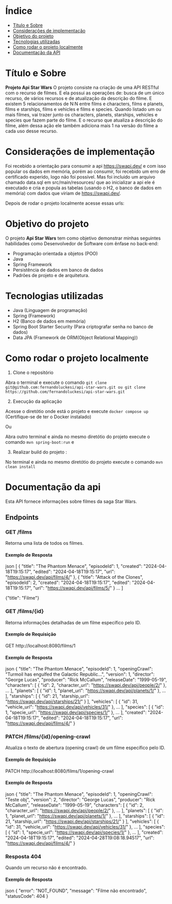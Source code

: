 # Índice

- [Título e Sobre](#título-e-sobre)
- [Considerações de implementação](#considerações-de-implementação)
- [Objetivo do projeto](#objetivo-do-projeto)
- [Tecnologias utilizadas](#tecnologias-utilizadas)
- [Como rodar o projeto localmente](#como-rodar-o-projeto-localmente)
- [Documentação da API](#documentação-da-api)

# Título e Sobre

**Projeto Api Star Wars**
O projeto consiste na criação de uma API RESTful com o recurso de filmes. E ela possui as operações de: busca de um único recurso, de vários recursos e de atualização da descrição do filme. E existem 5 relacionamentos de N:N entre films e characters, films e planets, films e starships, films e vehicles e films e species. Quando listado um ou mais filmes, vai trazer junto os characters, planets, starships, vehicles e species que fazem parte do filme. E o recurso que atualiza a descrição do filme, além dessa ação ele também adiciona mais 1 na versão do filme a cada uso desse recurso.

# Considerações de implementação

Foi recebido a orientação para consumir a api https://swapi.dev/ e com isso popular os dados em memória, porém ao consumir, foi recebido um erro de certificado experido, logo não foi possível. Mas foi incluido um arquivo chamado data.sql em src/main/resources/ que ao inicializar a api ele é executado e cria e popula as tabelas (usando o H2, o banco de dados em memória) com dados que viriam de https://swapi.dev/.

Depois de rodar o projeto localmente acesse essas urls:

# Objetivo do projeto

O projeto **Api Star Wars** tem como objetivo demonstrar minhas seguintes habilidades como Desenvolvedor de Software com ênfase no back-end:

- Programação orientada a objetos (POO)
- Java
- Spring Framework
- Persistência de dados em banco de dados
- Padrões de projeto e de arquitetura.

# Tecnologias utilizadas

- Java (Linguagem de programação)
- Spring (Framework)
- H2 (Banco de dados em memória)
- Spring Boot Starter Security (Para criptografar senha no banco de dados)
- Data JPA (Framework de ORM(Object Relational Mapping))

# Como rodar o projeto localmente

1. Clone o repositório

Abra o terminal e execute o comando `git clone git@github.com:fernandoluckesi/api-star-wars.git ou git clone https://github.com/fernandoluckesi/api-star-wars.git`

2. Execução da aplicação

Acesse o diretótio onde está o projeto e execute `docker compose up` (Certifique-se de ter o Docker instalado)

Ou

Abra outro terminal e ainda no mesmo diretótio do projeto execute o comando `mvn spring-boot:run` e

3. Realizar build do projeto :

No terminal e ainda no mesmo diretótio do projeto execute o comando `mvn clean install`

# Documentação da api

Esta API fornece informações sobre filmes da saga Star Wars.

## Endpoints

### GET /films

Retorna uma lista de todos os filmes.

#### Exemplo de Resposta

json [ { "title": "The Phantom Menace", "episodeId": 1, "created": "2024-04-18T19:15:17", "edited": "2024-04-18T19:15:17", "url": "https://swapi.dev/api/films/4/" }, {
"title": "Attack of the Clones",
"episodeId": 2,
"created": "2024-04-18T19:15:17",
"edited": "2024-04-18T19:15:17",
"url": "https://swapi.dev/api/films/5/"
} ... ]

{"title": "Filme"}

### GET /films/{id}

Retorna informações detalhadas de um filme específico pelo ID.

#### Exemplo de Requisição

GET http://localhost:8080/films/1

#### Exemplo de Resposta

json { "title": "The Phantom Menace", "episodeId": 1, "openingCrawl": "Turmoil has engulfed the Galactic Republic...", "version": 1, "director": "George Lucas", "producer": "Rick McCallum", "releaseDate": "1999-05-19", "characters": [ { "id": 2, "character_url": "https://swapi.dev/api/people/2/" }, ... ], "planets": [ { "id": 1, "planet_url": "https://swapi.dev/api/planets/1/" }, ... ], "starships": [ { "id": 21, "starship_url": "https://swapi.dev/api/starships/21/" } ], "vehicles": [ { "id": 31, "vehicle_url": "https://swapi.dev/api/vehicles/31/" }, ... ], "species": [ { "id": 1, "specie_url": "https://swapi.dev/api/species/1/" }, ... ], "created": "2024-04-18T19:15:17", "edited": "2024-04-18T19:15:17", "url": "https://swapi.dev/api/films/4/" }

### PATCH /films/{id}/opening-crawl

Atualiza o texto de abertura (opening crawl) de um filme específico pelo ID.

#### Exemplo de Requisição

PATCH http://localhost:8080/films/1/opening-crawl

#### Exemplo de Resposta

json { "title": "The Phantom Menace", "episodeId": 1, "openingCrawl": "Teste obj", "version": 2, "director": "George Lucas", "producer": "Rick McCallum", "releaseDate": "1999-05-19", "characters": [ { "id": 2, "character_url": "https://swapi.dev/api/people/2/" }, ... ], "planets": [ { "id": 1, "planet_url": "https://swapi.dev/api/planets/1/" }, ... ], "starships": [ { "id": 21, "starship_url": "https://swapi.dev/api/starships/21/" } ], "vehicles": [ { "id": 31, "vehicle_url": "https://swapi.dev/api/vehicles/31/" }, ... ], "species": [ { "id": 1, "specie_url": "https://swapi.dev/api/species/1/" }, ... ], "created": "2024-04-18T19:15:17", "edited": "2024-04-28T19:08:18.94517", "url": "https://swapi.dev/api/films/4/" }

### Resposta 404

Quando um recurso não é encontrado.

#### Exemplo de Resposta

json { "error": "NOT_FOUND", "message": "Filme não encontrado", "statusCode": 404 }
